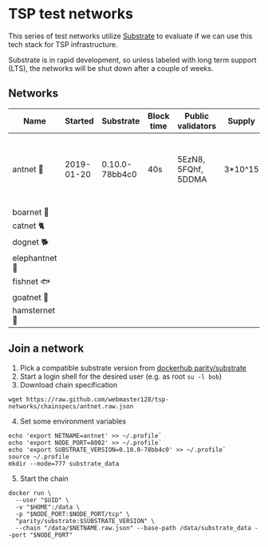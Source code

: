 # TSP test networks

This series of test networks utilize [Substrate](https://github.com/paritytech/substrate)
to evaluate if we can use this tech stack for TSP infrastructure.

Substrate is in rapid development, so unless labeled with long term support (LTS),
the networks will be shut down after a couple of weeks.

## Networks

| Name          | Started    | Substrate      | Block time | Public validators   | Supply  | Fees |
|---------------|------------|----------------|------------|---------------------|---------|----------|
| antnet 🐜      | 2019-01-20 | 0.10.0-78bb4c0 | 40s        | 5EzN8, 5FQhf, 5DDMA | 3*10^15 | existentialDeposit = 10^6; transferFee / creationFee / transactionBaseFee = 10^4; transactionByteFee = 10^2
| boarnet 🐗     |            |                |            |                     | |
| catnet 🐈      |            |                |            |                     | |
| dognet 🐕      |            |                |            |                     | |
| elephantnet 🐘 |            |                |            |                     | |
| fishnet 🐟     |            |                |            |                     | |
| goatnet 🐐     |            |                |            |                     | |
| hamsternet 🐹  |            |                |            |                     | |

## Join a network

1. Pick a compatible substrate version from [dockerhub parity/substrate](https://hub.docker.com/r/parity/substrate/tags)
2. Start a login shell for the desired user (e.g. as root `su -l bob`)
3. Download chain specification
```
wget https://raw.github.com/webmaster128/tsp-networks/chainspecs/antnet.raw.json
```
4. Set some environment variables
```
echo 'export NETNAME=antnet' >> ~/.profile`
echo 'export NODE_PORT=8002' >> ~/.profile`
echo 'export SUBSTRATE_VERSION=0.10.0-78bb4c0' >> ~/.profile`
source ~/.profile
mkdir --mode=777 substrate_data
```
5. Start the chain
```
docker run \
  --user "$UID" \
  -v "$HOME":/data \
  -p "$NODE_PORT:$NODE_PORT/tcp" \
  "parity/substrate:$SUBSTRATE_VERSION" \
  --chain "/data/$NETNAME.raw.json" --base-path /data/substrate_data --port "$NODE_PORT"
```
